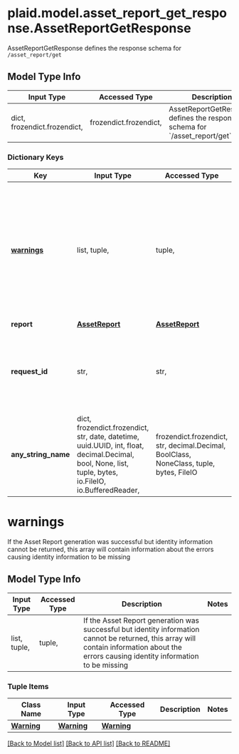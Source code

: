 # plaid.model.asset_report_get_response.AssetReportGetResponse

AssetReportGetResponse defines the response schema for `/asset_report/get`

## Model Type Info
Input Type | Accessed Type | Description | Notes
------------ | ------------- | ------------- | -------------
dict, frozendict.frozendict,  | frozendict.frozendict,  | AssetReportGetResponse defines the response schema for &#x60;/asset_report/get&#x60; | 

### Dictionary Keys
Key | Input Type | Accessed Type | Description | Notes
------------ | ------------- | ------------- | ------------- | -------------
**[warnings](#warnings)** | list, tuple,  | tuple,  | If the Asset Report generation was successful but identity information cannot be returned, this array will contain information about the errors causing identity information to be missing | 
**report** | [**AssetReport**](AssetReport.md) | [**AssetReport**](AssetReport.md) |  | 
**request_id** | str,  | str,  | A unique identifier for the request, which can be used for troubleshooting. This identifier, like all Plaid identifiers, is case sensitive. | 
**any_string_name** | dict, frozendict.frozendict, str, date, datetime, uuid.UUID, int, float, decimal.Decimal, bool, None, list, tuple, bytes, io.FileIO, io.BufferedReader,  | frozendict.frozendict, str, decimal.Decimal, BoolClass, NoneClass, tuple, bytes, FileIO | any string name can be used but the value must be the correct type | [optional]

# warnings

If the Asset Report generation was successful but identity information cannot be returned, this array will contain information about the errors causing identity information to be missing

## Model Type Info
Input Type | Accessed Type | Description | Notes
------------ | ------------- | ------------- | -------------
list, tuple,  | tuple,  | If the Asset Report generation was successful but identity information cannot be returned, this array will contain information about the errors causing identity information to be missing | 

### Tuple Items
Class Name | Input Type | Accessed Type | Description | Notes
------------- | ------------- | ------------- | ------------- | -------------
[**Warning**](Warning.md) | [**Warning**](Warning.md) | [**Warning**](Warning.md) |  | 

[[Back to Model list]](../../README.md#documentation-for-models) [[Back to API list]](../../README.md#documentation-for-api-endpoints) [[Back to README]](../../README.md)

